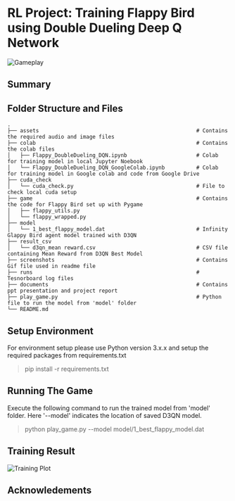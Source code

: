 # RL Project: Training Flappy Bird using Double Dueling Deep Q Network

![Gameplay](https://github.com/s-c-soma/flappy-bird-deep-q-learning/blob/master/screenshots/gameplay.gif)


## Summary



## Folder Structure and Files 
    .
    ├── assets                                                  # Contains the required audio and image files
    ├── colab                                                   # Contains the colab files
    │   ├── Flappy_DoubleDueling_DQN.ipynb                      # Colab for training model in local Jupyter Noebook
    │   └── Flappy_DoubleDueling_DQN_GoogleColab.ipynb          # Colab for training model in Google colab and code from Google Drive
    ├── cuda_check                                              
    │   └── cuda_check.py                                       # File to check local cuda setup
    ├── game                                                    # Contains the code for Flappy Bird set up with Pygame
    │   ├── flappy_utils.py                      
    │   └── flappy_wrapped.py          
    ├── model                                              
    │   └── 1_best_flappy_model.dat                             # Infinity Glappy Bird agent model trained with D3QN 
    ├── result_csv                                              
    │   └── d3qn_mean reward.csv                                # CSV file containing Mean Reward from D3QN Best Model
    ├── screenshots                                             # Contains Gif file used in readme file
    ├── runs                                                    # Tesnorboard log files
    ├── documents                                               # Contains ppt presentation and project report
    ├── play_game.py                                            # Python file to run the model from 'model' folder
    └── README.md

## Setup Environment
For environment setup please use Python version 3.x.x and setup the required packages from requirements.txt

> pip install -r requirements.txt

## Running The Game
Execute the following command to run the trained model from 'model' folder. Here '--model' indicates the location of saved D3QN model.
> python play_game.py --model model/1_best_flappy_model.dat

## Training Result
![Training Plot](https://github.com/s-c-soma/flappy-bird-deep-q-learning/blob/master/screenshots/d3qn_trainingplot.png)

## Acknowledements

